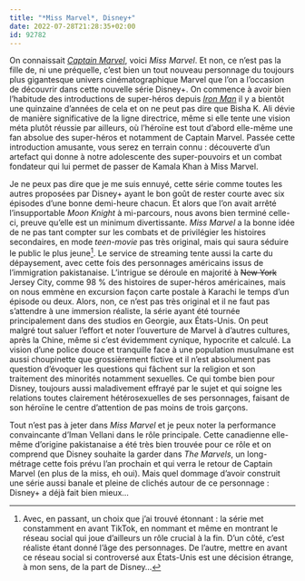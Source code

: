 ```yaml
---
title: "*Miss Marvel*, Disney+"
date: 2022-07-28T21:28:35+02:00
id: 92782 
---
```


On connaissait [*Captain Marvel*](https://voiretmanger.fr/captain-marvel-boden-fleck/), voici *Miss Marvel*. Et non, ce n’est pas la fille de, ni une préquelle, c’est bien un tout nouveau personnage du toujours plus gigantesque univers cinématographique Marvel que l’on a l’occasion de découvrir dans cette nouvelle série Disney+. On commence à avoir bien l’habitude des introductions de super-héros depuis [*Iron Man*](https://voiretmanger.fr/iron-man-favreau/) il y a bientôt une quinzaine d’années de cela et on ne peut pas dire que Bisha K. Ali dévie de manière significative de la ligne directrice, même si elle tente une vision méta plutôt réussie par ailleurs, où l’héroïne est tout d’abord elle-même une fan absolue des super-héros et notamment de Captain Marvel. Passée cette introduction amusante, vous serez en terrain connu : découverte d’un artefact qui donne à notre adolescente des super-pouvoirs et un combat fondateur qui lui permet de passer de Kamala Khan à Miss Marvel.

Je ne peux pas dire que je me suis ennuyé, cette série comme toutes les autres proposées par Disney+ ayant le bon goût de rester courte avec six épisodes d’une bonne demi-heure chacun. Et alors que l’on avait arrêté l’insupportable *Moon Knight* à mi-parcours, nous avons bien terminé celle-ci, preuve qu’elle est un minimum divertissante. *Miss Marvel* a la bonne idée de ne pas tant compter sur les combats et de privilégier les histoires secondaires, en mode *teen-movie* pas très original, mais qui saura séduire le public le plus jeune[^1]. Le service de streaming tente aussi la carte du dépaysement, avec cette fois des personnages américains issus de l’immigration pakistanaise. L’intrigue se déroule en majorité à ~~New York~~ Jersey City, comme 98 % des histoires de super-héros américaines, mais on nous emmène en excursion façon carte postale à Karachi le temps d’un épisode ou deux. Alors, non, ce n’est pas très original et il ne faut pas s’attendre à une immersion réaliste, la série ayant été tournée principalement dans des studios en Georgie, aux États-Unis. On peut malgré tout saluer l’effort et noter l’ouverture de Marvel à d’autres cultures, après la Chine, même si c’est évidemment cynique, hypocrite et calculé. La vision d’une police douce et tranquille face à une population musulmane est aussi choupinette que grossièrement fictive et il n’est absolument pas question d’évoquer les questions qui fâchent sur la religion et son traitement des minorités notamment sexuelles. Ce qui tombe bien pour Disney, toujours aussi maladivement effrayé par le sujet et qui soigne les relations toutes clairement hétérosexuelles de ses personnages, faisant de son héroïne le centre d’attention de pas moins de trois garçons. 

Tout n’est pas à jeter dans *Miss Marvel* et je peux noter la performance convaincante d’Iman Vellani dans le rôle principale. Cette canadienne elle-même d’origine pakistanaise a été très bien trouvée pour ce rôle et on comprend que Disney souhaite la garder dans *The Marvels*, un long-métrage cette fois prévu l’an prochain et qui verra le retour de Captain Marvel (en plus de la miss, eh oui). Mais quel dommage d’avoir construit une série aussi banale et pleine de clichés autour de ce personnage : Disney+ a déjà fait bien mieux…

[^1]: Avec, en passant, un choix que j’ai trouvé étonnant : la série met constamment en avant TikTok, en nommant et même en montrant le réseau social qui joue d’ailleurs un rôle crucial à la fin. D’un côté, c’est réaliste étant donné l’âge des personnages. De l’autre, mettre en avant ce réseau social si controversé aux États-Unis est une décision étrange, à mon sens, de la part de Disney…
